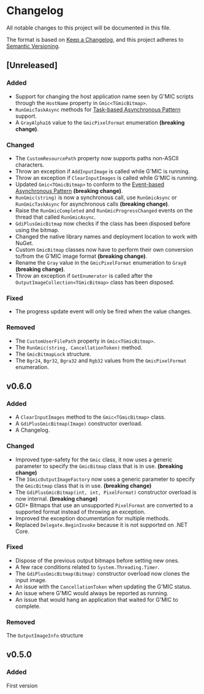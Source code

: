 # Changelog

All notable changes to this project will be documented in this file.

The format is based on [Keep a Changelog](https://keepachangelog.com/en/1.0.0/),
and this project adheres to [Semantic Versioning](https://semver.org/spec/v2.0.0.html).

## [Unreleased]

### Added

* Support for changing the host application name seen by G'MIC scripts through the `HostName` property in `Gmic<TGmicBitmap>`.
* `RunGmicTaskAsync` methods for [Task-based Asynchronous Pattern](https://docs.microsoft.com/en-us/dotnet/standard/asynchronous-programming-patterns/task-based-asynchronous-pattern-tap) support.
* A `GrayAlpha16` value to the `GmicPixelFormat` enumeration **(breaking change)**.

### Changed

* The `CustomResourcePath` property now supports paths non-ASCII characters.
* Throw an exception if `AddInputImage` is called while G'MIC is running.
* Throw an exception if `ClearInputImages` is called while G'MIC is running.
* Updated `Gmic<TGmicBitmap>` to conform to the [Event-based Asynchronous Pattern](https://docs.microsoft.com/en-us/dotnet/standard/asynchronous-programming-patterns/event-based-asynchronous-pattern-overview) **(breaking change)**.
* `RunGmic(string)` is now a synchronous call, use `RunGmicAsync` or `RunGmicTaskAsync` for asynchronous calls **(breaking change)**.
* Raise the `RunGmicCompleted` and `RunGmicProgressChanged` events on the thread that called `RunGmicAsync`.
* `GdiPlusGmicBitmap` now checks if the class has been disposed before using the bitmap.
* Changed the native library names and deployment location to work with NuGet.
* Custom `GmicBitmap` classes now have to perform their own conversion to/from the G'MIC image format **(breaking change)**.
* Rename the `Gray` value in the `GmicPixelFormat` enumeration to `Gray8` **(breaking change)**.
* Throw an exception if `GetEnumerator` is called after the `OutputImageCollection<TGmicBitmap>` class has been disposed.

### Fixed

* The progress update event will only be fired when the value changes.

### Removed

* The `CustomUserFilePath` property in `Gmic<TGmicBitmap>`.
* The `RunGmic(string, CancellationToken)` method.
* The `GmicBitmapLock` structure.
* The `Bgr24`, `Bgr32`, `Bgra32` and `Rgb32` values from the `GmicPixelFormat` enumeration.

## v0.6.0

### Added

* A `ClearInputImages` method to the `Gmic<TGmicBitmap>` class.
* A `GdiPlusGmicBitmap(Image)` constructor overload.
* A Changelog. 

### Changed

* Improved type-safety for the `Gmic` class, it now uses a generic parameter
  to specify the `GmicBitmap` class that is in use. **(breaking change)**
* The `IGmicOutputImageFactory` now uses a generic parameter
  to specify the `GmicBitmap` class that is in use.  **(breaking change)**
* The `GdiPlusGmicBitmap(int, int, PixelFormat)` constructor overload is now internal. **(breaking change)**
* GDI+ Bitmaps that use an unsupported `PixelFormat` are converted to a
  supported format instead of throwing an exception.
* Improved the exception documentation for multiple methods.
* Replaced `Delegate.BeginInvoke` because it is not supported on .NET Core.

### Fixed

* Dispose of the previous output bitmaps before setting new ones.
* A few race conditions related to `System.Threading.Timer`.
* The `GdiPlusGmicBitmap(Bitmap)` constructor overload now clones the input image.
* An issue with the `CancellationToken` when updating the G'MIC status.
* An issue where G'MIC would always be reported as running.
* An issue that would hang an application that waited for G'MIC to complete.

### Removed

The `OutputImageInfo` structure

## v0.5.0

### Added

First version

